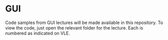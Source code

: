 # GUI

Code samples from GUI lectures will be made available in this repository. To view the code, just open the relevant folder for the lecture. Each is numbered as indicated on VLE.
